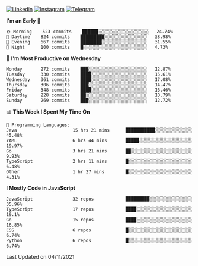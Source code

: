 [![Linkedin](https://img.shields.io/badge/-Archie-blue?style=flat-square&labelColor=gray&logo=Linkedin&logoColor=white&link=https://www.linkedin.com/in/archisdi)](https://www.linkedin.com/in/archisdi)
[![Instagram](https://img.shields.io/badge/-@archisdi-orange?style=flat-square&labelColor=gray&logo=Instagram&logoColor=white&link=https://www.instagram.com/archisdi)](https://www.instagram.com/archisdi)
[![Telegram](https://img.shields.io/badge/-aai-informational?style=flat-square&labelColor=gray&logo=telegram&logoColor=white&link=https://t.me/archisdi)](https://t.me/archisdi)

<!--START_SECTION:waka-->
**I'm an Early 🐤** 

```text
🌞 Morning    523 commits    ██████░░░░░░░░░░░░░░░░░░░   24.74% 
🌆 Daytime    824 commits    █████████░░░░░░░░░░░░░░░░   38.98% 
🌃 Evening    667 commits    ████████░░░░░░░░░░░░░░░░░   31.55% 
🌙 Night      100 commits    █░░░░░░░░░░░░░░░░░░░░░░░░   4.73%

```
📅 **I'm Most Productive on Wednesday** 

```text
Monday       272 commits    ███░░░░░░░░░░░░░░░░░░░░░░   12.87% 
Tuesday      330 commits    ████░░░░░░░░░░░░░░░░░░░░░   15.61% 
Wednesday    361 commits    ████░░░░░░░░░░░░░░░░░░░░░   17.08% 
Thursday     306 commits    ███░░░░░░░░░░░░░░░░░░░░░░   14.47% 
Friday       348 commits    ████░░░░░░░░░░░░░░░░░░░░░   16.46% 
Saturday     228 commits    ██░░░░░░░░░░░░░░░░░░░░░░░   10.79% 
Sunday       269 commits    ███░░░░░░░░░░░░░░░░░░░░░░   12.72%

```


📊 **This Week I Spent My Time On** 

```text
💬 Programming Languages: 
Java                     15 hrs 21 mins      ███████████░░░░░░░░░░░░░░   45.48% 
YAML                     6 hrs 44 mins       █████░░░░░░░░░░░░░░░░░░░░   19.97% 
Go                       3 hrs 21 mins       ██░░░░░░░░░░░░░░░░░░░░░░░   9.93% 
TypeScript               2 hrs 11 mins       █░░░░░░░░░░░░░░░░░░░░░░░░   6.48% 
Other                    1 hr 27 mins        █░░░░░░░░░░░░░░░░░░░░░░░░   4.31%

```

**I Mostly Code in JavaScript** 

```text
JavaScript               32 repos            █████████░░░░░░░░░░░░░░░░   35.96% 
TypeScript               17 repos            ████░░░░░░░░░░░░░░░░░░░░░   19.1% 
Go                       15 repos            ████░░░░░░░░░░░░░░░░░░░░░   16.85% 
CSS                      6 repos             █░░░░░░░░░░░░░░░░░░░░░░░░   6.74% 
Python                   6 repos             █░░░░░░░░░░░░░░░░░░░░░░░░   6.74%

```



 Last Updated on 04/11/2021
<!--END_SECTION:waka-->